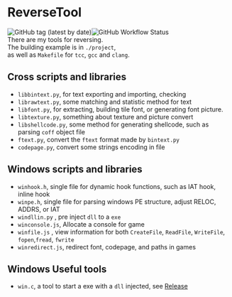 # ReverseTool

![GitHub tag (latest by date)](https://img.shields.io/github/v/tag/yurisizuku/reversetool?color=green&label=ReverseTool)![GitHub Workflow Status](https://img.shields.io/github/actions/workflow/status/YuriSizuku/ReverseTool/build_wintools.yml?label=build_wintools)  
There are my tools for reversing.  
The building example is in `./project`,  
as well as `Makefile` for `tcc`, `gcc` and `clang`.  

## Cross scripts and libraries

* `libbintext.py`, for text exporting and importing, checking
* `librawtext.py`, some matching and statistic method for text  
* `libfont.py`, for extracting, building tile font, or generating font picture.  
* `libtexture.py`, something about texture and picture convert
* `libshellcode.py`, some method for generating shellcode, such as parsing `coff` object file  
* `ftext.py`, convert the `ftext` format made by `bintext.py`  
* `codepage.py`, convert some strings encoding in  file  

## Windows scripts and libraries

* `winhook.h`,  single file for dynamic hook functions, such as IAT hook, inline hook  
* `winpe.h`, single file for parsing windows PE structure, adjust RELOC, ADDRS, or IAT  
* `windllin.py` , pre inject  `dll` to a `exe`  
* `winconsole.js`,  Allocate a console for game  
* `winfile.js` , view information for both `CreateFile`, `ReadFile`, `WriteFile`, `fopen`,`fread`, `fwrite`  
* `winredirect.js`, redirect font, codepage, and paths in games  

## Windows Useful tools

* `win.c`, a tool to start a exe with a `dll` injected, see [Release](https://github.com/YuriSizuku/ReverseUtil/releases)  
